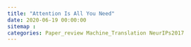 ```yaml
---
title: "Attention Is All You Need"
date: 2020-06-19 00:00:00
sitemap :
categories: Paper_review Machine_Translation NeurIPs2017
---
```


